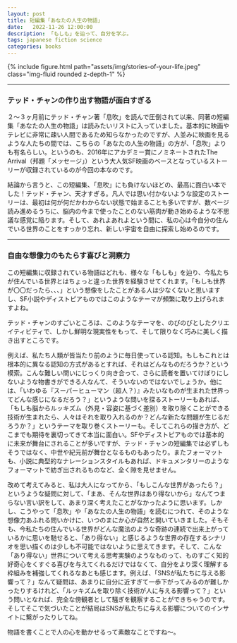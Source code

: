 ```yaml
---
layout: post
title: 短編集「あなたの人生の物語」
date:   2022-11-26 12:00:00
description: 「もしも」を辿って、自分を学ぶ。
tags: japanese fiction science
categories: books
---
```


<div class="row mt-3">
    <div class="col-sm mt-3 mt-md-0">
        {% include figure.html path="assets/img/stories-of-your-life.jpeg" class="img-fluid rounded z-depth-1" %}
    </div>
</div>

<hr>

### テッド・チャンの作り出す物語が面白すぎる

２〜３ヶ月前にテッド・チャン著「息吹」を読んで圧倒されて以来、同著の短編集「あなたの人生の物語」は読みたいリストに入っていました。基本的に映画やテレビに非常に疎い人間であるため知らなかったのですが、人並みに映画を見るような人たちの間では、こちらの「あなたの人生の物語」の方が、「息吹」よりも有名らしい。というのも、2016年にアカデミー賞にノミネートされたThe Arrival（邦題「メッセージ」）という大人気SF映画のベースとなっているストーリーが収録されているのが今回の本なのです。

結論から言うと、この短編集、「息吹」にも負けないほどの、最高に面白い本でした！テッド・チャン、天才すぎる。凡人では思い付かないような設定のストーリーは、最初は何が何だかわからない状態で始まることも多いですが、数ページ読み進めるうちに、脳内の今まで使ったことのない筋肉が動き始めるような不思議な感覚に陥ります。そして、あれよあれよという間に、私の心は今自分の住んでいる世界のことをすっかり忘れ、新しい宇宙を自由に探索し始めるのです。

<hr>

### 自由な想像力のもたらす喜びと洞察力

この短編集に収録されている物語はどれも、様々な「もしも」を辿り、今私たちが住んでいる世界とはちょっと違った世界を経験させてくれます。「もしも世界が〇〇だったら、、、」という想像をしたことがある人は少なくないと思いますし、SF小説やディストピアものではこのようなテーマが頻繁に取り上げられますよね。

テッド・チャンのすごいところは、このようなテーマを、のびのびとしたクリエイティビティで、しかし鮮明な現実性をもって、そして限りなく巧みに美しく描き出すところです。

例えば、私たち人類が皆当たり前のように毎日使っている認知。もしもこれとは根本的に異なる認知の方式があるとすれば、それはどんなものだろうか？という模索。こんな難しい問いにじっくり向き合って、さらに読者を置いてけぼりにしないような物書きができる人なんて、そういないのではないでしょうか。他には、「いわゆる『スーパーヒューマン（超人？）』みたいなものが生まれた世界ってどんな感じになるだろう？」というような問いを探るストーリーもあれば、「もしも脳からルッキズム（外見・容姿に基づく差別）を取り除くことができる技術が生まれたら、人々はそれを取り入れるのか？どんな新たな問題が生じるだろうか？」というテーマを取り巻くストーリーも。そしてこれらの描き方が、どこまでも期待を裏切ってきて本当に面白い。SFやディストピアものでは基本的に未来が舞台にされることが多いですが、テッド・チャンの短編集では必ずしもそうではなく、中世や紀元前が舞台となるものもあったり。またフォーマットも、小説に典型的なナレーションスタイルもあれば、ドキュメンタリーのようなフォーマットで紡ぎ出されるものなど、全く隙を見せません。

改めて考えてみると、私は大人になってから、「もしこんな世界があったら？」というような疑問に対して、「まあ、そんな世界はあり得ないから」なんてつまらない言い訳をして、あまり深く考えたことがなかったように思います。しかし、こうやって「息吹」や「あなたの人生の物語」を読むにつれて、そのような想像力あふれる問いかけに、いつのまにか心が自然と開いていきました。そもそも、今私たちの住んでいる世界がどんな魔法のような奇跡の連続で出来上がっているかに思いを馳せると、「あり得ない」と感じるような世界の存在するシナリオを思い描くのは少しも不可能ではないように思えてきます。そして、こんな「あり得ない」世界について考える思考実験のようなものって、ものすごく知的好奇心をくすぐる喜びを与えてくれるだけではなくて、自分をより深く理解する枠組みを補強してくれるなあとも感じます。例えば、「SNSが私たちに与える影響って？」なんて疑問は、あまりに自分に近すぎて一歩下がってみるのが難しかったりするけれど、「ルッキズムを取り除く技術が人に与える影響って？」という問いとなれば、完全な傍観者として騒ぎを観察することができちゃうのです。そしてそこで気づいたことが結局はSNSが私たちに与える影響についてのインサイトに繋がったりしてね。

物語を書くことで人の心を動かせるって素敵なことですね〜。
